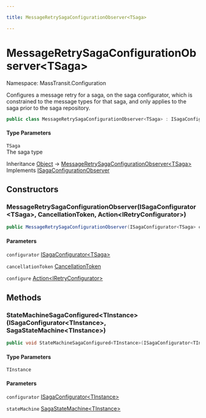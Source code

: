 ```yaml
---

title: MessageRetrySagaConfigurationObserver<TSaga>

---
```


# MessageRetrySagaConfigurationObserver\<TSaga\>

Namespace: MassTransit.Configuration

Configures a message retry for a saga, on the saga configurator, which is constrained to
 the message types for that saga, and only applies to the saga prior to the saga repository.

```csharp
public class MessageRetrySagaConfigurationObserver<TSaga> : ISagaConfigurationObserver
```

#### Type Parameters

`TSaga`<br/>
The saga type

Inheritance [Object](https://learn.microsoft.com/en-us/dotnet/api/system.object) → [MessageRetrySagaConfigurationObserver\<TSaga\>](../masstransit-configuration/messageretrysagaconfigurationobserver-1)<br/>
Implements [ISagaConfigurationObserver](../../masstransit-abstractions/masstransit/isagaconfigurationobserver)

## Constructors

### **MessageRetrySagaConfigurationObserver(ISagaConfigurator\<TSaga\>, CancellationToken, Action\<IRetryConfigurator\>)**

```csharp
public MessageRetrySagaConfigurationObserver(ISagaConfigurator<TSaga> configurator, CancellationToken cancellationToken, Action<IRetryConfigurator> configure)
```

#### Parameters

`configurator` [ISagaConfigurator\<TSaga\>](../../masstransit-abstractions/masstransit/isagaconfigurator-1)<br/>

`cancellationToken` [CancellationToken](https://learn.microsoft.com/en-us/dotnet/api/system.threading.cancellationtoken)<br/>

`configure` [Action\<IRetryConfigurator\>](https://learn.microsoft.com/en-us/dotnet/api/system.action-1)<br/>

## Methods

### **StateMachineSagaConfigured\<TInstance\>(ISagaConfigurator\<TInstance\>, SagaStateMachine\<TInstance\>)**

```csharp
public void StateMachineSagaConfigured<TInstance>(ISagaConfigurator<TInstance> configurator, SagaStateMachine<TInstance> stateMachine)
```

#### Type Parameters

`TInstance`<br/>

#### Parameters

`configurator` [ISagaConfigurator\<TInstance\>](../../masstransit-abstractions/masstransit/isagaconfigurator-1)<br/>

`stateMachine` [SagaStateMachine\<TInstance\>](../../masstransit-abstractions/masstransit/sagastatemachine-1)<br/>

